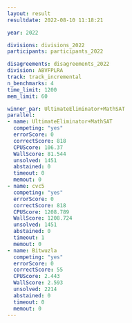 ```yaml
---
layout: result
resultdate: 2022-08-10 11:18:21

year: 2022

divisions: divisions_2022
participants: participants_2022

disagreements: disagreements_2022
division: ABVFPLRA
track: track_incremental
n_benchmarks: 4
time_limit: 1200
mem_limit: 60

winner_par: UltimateEliminator+MathSAT
parallel:
- name: UltimateEliminator+MathSAT
  competing: "yes"
  errorScore: 0
  correctScore: 818
  CPUScore: 106.37
  WallScore: 81.544
  unsolved: 1451
  abstained: 0
  timeout: 0
  memout: 0
- name: cvc5
  competing: "yes"
  errorScore: 0
  correctScore: 818
  CPUScore: 1208.789
  WallScore: 1208.724
  unsolved: 1451
  abstained: 0
  timeout: 1
  memout: 0
- name: Bitwuzla
  competing: "yes"
  errorScore: 0
  correctScore: 55
  CPUScore: 2.443
  WallScore: 2.593
  unsolved: 2214
  abstained: 0
  timeout: 0
  memout: 0
---
```

